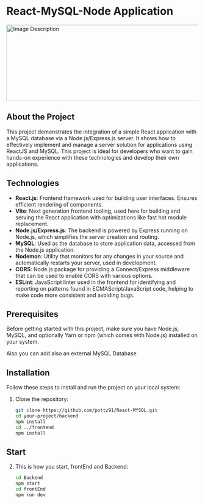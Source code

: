 # React-MySQL-Node Application

<img src="https://i.ibb.co/CH56W1H/https-imagecdn-copymatic-ai-img-K3-JAWBu-Aza-DPyb4klh-JKTTFy.png" alt="Image Description" width="1200" height="200">


## About the Project

This project demonstrates the integration of a simple React application with a MySQL database via a Node.js/Express.js server. It shows how to effectively implement and manage a server solution for applications using ReactJS and MySQL. This project is ideal for developers who want to gain hands-on experience with these technologies and develop their own applications.

## Technologies

- **React.js**: Frontend framework used for building user interfaces. Ensures efficient rendering of components.
- **Vite**: Next generation frontend tooling, used here for building and serving the React application with optimizations like fast hot module replacement.
- **Node.js/Express.js**: The backend is powered by Express running on Node.js, which simplifies the server creation and routing.
- **MySQL**: Used as the database to store application data, accessed from the Node.js application.
- **Nodemon**: Utility that monitors for any changes in your source and automatically restarts your server, used in development.
- **CORS**: Node.js package for providing a Connect/Express middleware that can be used to enable CORS with various options.
- **ESLint**: JavaScript linter used in the frontend for identifying and reporting on patterns found in ECMAScript/JavaScript code, helping to make code more consistent and avoiding bugs.

## Prerequisites

Before getting started with this project, make sure you have Node.js, MySQL, and optionally Yarn or npm (which comes with Node.js) installed on your system.

Also you can add also an external MySQL Database

## Installation

Follow these steps to install and run the project on your local system:

1. Clone the repository:
   ```bash
   git clone https://github.com/pottz91/React-MYSQL.git
   cd your-project/backend
   npm install
   cd ../frontend
   npm install

## Start

2. This is how you start, frontEnd and Backend:
   ```bash
   cd Backend
   npm start
   cd frontEnd
   npm run dev

